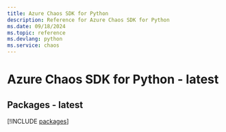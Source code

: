 ```yaml
---
title: Azure Chaos SDK for Python
description: Reference for Azure Chaos SDK for Python
ms.date: 09/18/2024
ms.topic: reference
ms.devlang: python
ms.service: chaos
---
```

# Azure Chaos SDK for Python - latest
## Packages - latest
[!INCLUDE [packages](chaos-index.md)]